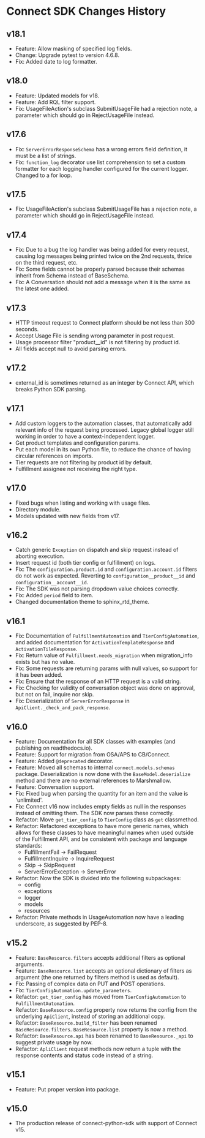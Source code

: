 # Connect SDK Changes History

## v18.1

* Feature: Allow masking of specified log fields.
* Change: Upgrade pytest to version 4.6.8.
* Fix: Added date to log formatter.

## v18.0

* Feature: Updated models for v18.
* Feature: Add RQL filter support.
* Fix: UsageFileAction's subclass SubmitUsageFile had a rejection note, a parameter which should go in RejectUsageFile instead. 

## v17.6

* Fix: `ServerErrorResponseSchema` has a wrong errors field definition, it must be a list of strings.
* Fix: `function_log` decorator use list comprehension to set a custom formatter for each logging handler configured for the current logger. Changed to a for loop.

## v17.5

* Fix: UsageFileAction's subclass SubmitUsageFile has a rejection note, a parameter which should go in RejectUsageFile instead.

## v17.4

* Fix: Due to a bug the log handler was being added for every request, causing log messages being printed twice on the 2nd requests, thrice on the third request, etc.
* Fix: Some fields cannot be properly parsed because their schemas inherit from Schema instead of BaseSchema.
* Fix: A Conversation should not add a message when it is the same as the latest one added.

## v17.3

* HTTP timeout request to Connect platform should be not less than 300 seconds.
* Accept Usage File is sending wrong parameter in post request.
* Usage processor filter "product__id" is not filtering by product id.
* All fields accept null to avoid parsing errors.

## v17.2

* external_id is sometimes returned as an integer by Connect API, which breaks Python SDK parsing.

## v17.1

* Add custom loggers to the automation classes, that automatically add relevant info of the request being processed. Legacy global logger still working in order to have a context-independent logger.
* Get product templates and configuration params.
* Put each model in its own Python file, to reduce the chance of having circular references on imports.
* Tier requests are not filtering by product id by default.
* Fulfillment assignee not receiving the right type.

## v17.0

* Fixed bugs when listing and working with usage files.
* Directory module.
* Models updated with new fields from v17.

## v16.2

* Catch generic `Exception` on dispatch and skip request instead of aborting execution.
* Insert request id (both tier config or fulfillment) on logs.
* Fix: The `configuration.product.id` and `configuration.account.id` filters do not work as expected. Reverting to `configuration__product__id` and `configuration__account__id`.
* Fix: The SDK was not parsing dropdown value choices correctly.
* Fix: Added `period` field to item.
* Changed documentation theme to sphinx_rtd_theme.

## v16.1

* Fix: Documentation of `FulfillmentAutomation` and `TierConfigAutomation`, and added documentation for `ActivationTemplateResponse` and `ActivationTileResponse`.
* Fix: Return value of `Fulfillment.needs_migration` when migration_info exists but has no value.
* Fix: Some requests are returning params with null values, so support for it has been added.
* Fix: Ensure that the response of an HTTP request is a valid string.
* Fix: Checking for validity of conversation object was done on approval, but not on fail, inquire nor skip.
* Fix: Deserialization of `ServerErrorResponse` in `ApiClient._check_and_pack_response`.

## v16.0

* Feature: Documentation for all SDK classes with examples (and publishing on readthedocs.io).
* Feature: Support for migration from OSA/APS to CB/Connect.
* Feature: Added `@deprecated` decorator.
* Feature: Moved all schemas to internal `connect.models.schemas` package. Deserialization is now done with the `BaseModel.deserialize` method and there are no external references to Marshmallow.
* Feature: Conversation support.
* Fix: Fixed bug when parsing the quantity for an item and the value is 'unlimited'.
* Fix: Connect v16 now includes empty fields as null in the responses instead of omitting them. The SDK now parses these correctly.
* Refactor: Move `get_tier_config` to `TierConfig` class as `get` classmethod.
* Refactor: Refactored exceptions to have more generic names, which allows for these classes to have meaningful names when used outside of the Fulfillment API, and be consistent with package and language standards:
  * FulfillmentFail -> FailRequest
  * FulfillmentInquire -> InquireRequest
  * Skip -> SkipRequest
  * ServerErrorException -> ServerError
* Refactor: Now the SDK is divided into the following subpackages:
  * config
  * exceptions
  * logger
  * models
  * resources
* Refactor: Private methods in UsageAutomation now have a leading underscore, as suggested by PEP-8.

## v15.2

* Feature: `BaseResource.filters` accepts additional filters as optional arguments.
* Feature: `BaseResource.list` accepts an optional dictionary of filters as argument (the one returned by filters method is used as default).
* Fix: Passing of complex data on PUT and POST operations.
* Fix: `TierConfigAutomation.update_parameters`.
* Refactor: `get_tier_config` has moved from `TierConfigAutomation` to `FulfillmentAutomation`.
* Refactor: `BaseResource.config` property now returns the config from the underlying `ApiClient`, instead of storing an additional copy.
* Refactor: `BaseResource.build_filter` has been renamed `BaseResource.filters`. `BaseResource.list` property is now a method.
* Refactor: `BaseResource.api` has been renamed to `BaseResource._api` to suggest private usage by now.
* Refactor: `ApliClient` request methods now return a tuple with the response contents and status code instead of a string.

## v15.1

* Feature: Put proper version into package.

## v15.0

* The production release of connect-python-sdk with support of Connect v15.
